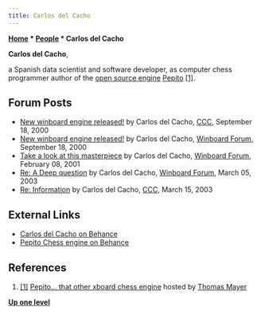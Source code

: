 ```yaml
---
title: Carlos del Cacho
---
```

**[Home](Home "Home") * [People](People "People") * Carlos del Cacho**

**Carlos del Cacho**,

a Spanish data scientist and software developer, as computer chess programmer author of the [open source engine](Category:Open_Source "Category:Open Source") [Pepito](Pepito "Pepito") <a id="cite-note-1" href="#cite-ref-1">[1]</a>.

## Forum Posts

- [New winboard engine released!](https://www.stmintz.com/ccc/index.php?id=129855) by Carlos del Cacho, [CCC](CCC "CCC"), September 18, 2000
- [New winboard engine released!](http://www.open-aurec.com/wbforum/viewtopic.php?f=18&t=32410) by Carlos del Cacho, [Winboard Forum](Computer_Chess_Forums "Computer Chess Forums"), September 18, 2000
- [Take a look at this masterpiece](http://www.open-aurec.com/wbforum/viewtopic.php?f=18&t=33138&p=125507) by Carlos del Cacho, [Winboard Forum](Computer_Chess_Forums "Computer Chess Forums"), February 08, 2001
- [Re: A Deep question](http://www.open-aurec.com/wbforum/viewtopic.php?f=18&t=41578&p=158612) by Carlos del Cacho, [Winboard Forum](Computer_Chess_Forums "Computer Chess Forums"), March 05, 2003
- [Re: Information](https://www.stmintz.com/ccc/index.php?id=289431) by Carlos del Cacho, [CCC](CCC "CCC"), March 15, 2003

## External Links

- [Carlos del Cacho on Behance](https://www.behance.net/user/?username=delcacho)
- [Pepito Chess engine on Behance](https://www.behance.net/gallery/870970/Pepito-Chess-engine)

## References

1. <a id="cite-ref-1" href="#cite-note-1">[1]</a> [Pepito... that other xboard chess engine](http://www.quarkchess.de/pepito/) hosted by [Thomas Mayer](Thomas_Mayer "Thomas Mayer")

**[Up one level](People "People")**


